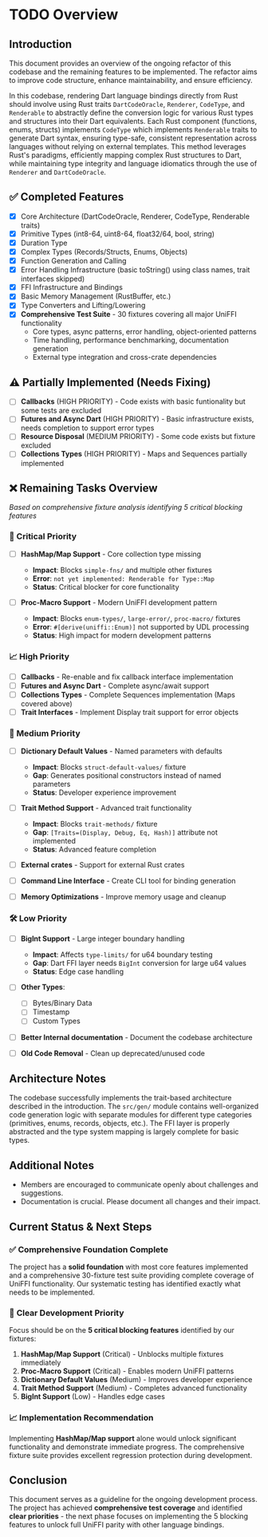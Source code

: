 # TODO Overview

## Introduction

This document provides an overview of the ongoing refactor of this codebase and the remaining features to be implemented. The refactor aims to improve code structure, enhance maintainability, and ensure efficiency.

In this codebase, rendering Dart language bindings directly from Rust should involve using Rust traits `DartCodeOracle`, `Renderer`, `CodeType`, and `Renderable` to abstractly define the conversion logic for various Rust types and structures into their Dart equivalents. Each Rust component (functions, enums, structs) implements `CodeType` which implements `Renderable` traits to generate Dart syntax, ensuring type-safe, consistent representation across languages without relying on external templates. This method leverages Rust's paradigms, efficiently mapping complex Rust structures to Dart, while maintaining type integrity and language idiomatics through the use of `Renderer` and `DartCodeOracle`.

## ✅ Completed Features

- [x] Core Architecture (DartCodeOracle, Renderer, CodeType, Renderable traits)
- [x] Primitive Types (int8-64, uint8-64, float32/64, bool, string)
- [x] Duration Type
- [x] Complex Types (Records/Structs, Enums, Objects)
- [x] Function Generation and Calling
- [x] Error Handling Infrastructure (basic toString() using class names, trait interfaces skipped)  
- [x] FFI Infrastructure and Bindings
- [x] Basic Memory Management (RustBuffer, etc.)
- [x] Type Converters and Lifting/Lowering
- [x] **Comprehensive Test Suite** - 30 fixtures covering all major UniFFI functionality
  - Core types, async patterns, error handling, object-oriented patterns
  - Time handling, performance benchmarking, documentation generation
  - External type integration and cross-crate dependencies

## ⚠️ Partially Implemented (Needs Fixing)

- [ ] **Callbacks** (HIGH PRIORITY) - Code exists with basic funtionality but some tests are excluded
- [ ] **Futures and Async Dart** (HIGH PRIORITY) - Basic infrastructure exists, needs completion to support error types
- [ ] **Resource Disposal** (MEDIUM PRIORITY) - Some code exists but fixture excluded
- [ ] **Collections Types** (HIGH PRIORITY) - Maps and Sequences partially implemented

## ❌ Remaining Tasks Overview

*Based on comprehensive fixture analysis identifying 5 critical blocking features*

### 🔑 Critical Priority

- [ ] **HashMap/Map Support** - Core collection type missing
  - **Impact**: Blocks `simple-fns/` and multiple other fixtures
  - **Error**: `not yet implemented: Renderable for Type::Map`
  - **Status**: Critical blocker for core functionality

- [ ] **Proc-Macro Support** - Modern UniFFI development pattern  
  - **Impact**: Blocks `enum-types/`, `large-error/`, `proc-macro/` fixtures
  - **Error**: `#[derive(uniffi::Enum)]` not supported by UDL processing
  - **Status**: High impact for modern development patterns

### 📈 High Priority

- [ ] **Callbacks** - Re-enable and fix callback interface implementation
- [ ] **Futures and Async Dart** - Complete async/await support
- [ ] **Collections Types** - Complete Sequences implementation (Maps covered above)
- [ ] **Trait Interfaces** - Implement Display trait support for error objects

### 🔧 Medium Priority  

- [ ] **Dictionary Default Values** - Named parameters with defaults
  - **Impact**: Blocks `struct-default-values/` fixture
  - **Gap**: Generates positional constructors instead of named parameters
  - **Status**: Developer experience improvement

- [ ] **Trait Method Support** - Advanced trait functionality
  - **Impact**: Blocks `trait-methods/` fixture  
  - **Gap**: `[Traits=(Display, Debug, Eq, Hash)]` attribute not implemented
  - **Status**: Advanced feature completion

- [ ] **External crates** - Support for external Rust crates
- [ ] **Command Line Interface** - Create CLI tool for binding generation
- [ ] **Memory Optimizations** - Improve memory usage and cleanup

### 🛠️ Low Priority

- [ ] **BigInt Support** - Large integer boundary handling
  - **Impact**: Affects `type-limits/` for u64 boundary testing
  - **Gap**: Dart FFI layer needs `BigInt` conversion for large u64 values
  - **Status**: Edge case handling

- [ ] **Other Types**:
  - [ ] Bytes/Binary Data
  - [ ] Timestamp
  - [ ] Custom Types
- [ ] **Better Internal documentation** - Document the codebase architecture
- [ ] **Old Code Removal** - Clean up deprecated/unused code

## Architecture Notes

The codebase successfully implements the trait-based architecture described in the introduction. The `src/gen/` module contains well-organized code generation logic with separate modules for different type categories (primitives, enums, records, objects, etc.). The FFI layer is properly abstracted and the type system mapping is largely complete for basic types.

## Additional Notes

- Members are encouraged to communicate openly about challenges and suggestions.
- Documentation is crucial. Please document all changes and their impact.

## Current Status & Next Steps

### ✅ **Comprehensive Foundation Complete**

The project has a **solid foundation** with most core features implemented and a comprehensive 30-fixture test suite providing complete coverage of UniFFI functionality. Our systematic testing has identified exactly what needs to be implemented.

### 🎯 **Clear Development Priority**

Focus should be on the **5 critical blocking features** identified by our fixtures:

1. **HashMap/Map Support** (Critical) - Unblocks multiple fixtures immediately
2. **Proc-Macro Support** (Critical) - Enables modern UniFFI patterns
3. **Dictionary Default Values** (Medium) - Improves developer experience
4. **Trait Method Support** (Medium) - Completes advanced functionality  
5. **BigInt Support** (Low) - Handles edge cases

### 📈 **Implementation Recommendation**

Implementing **HashMap/Map support** alone would unlock significant functionality and demonstrate immediate progress. The comprehensive fixture suite provides excellent regression protection during development.

## Conclusion

This document serves as a guideline for the ongoing development process. The project has achieved **comprehensive test coverage** and identified **clear priorities** - the next phase focuses on implementing the 5 blocking features to unlock full UniFFI parity with other language bindings.
